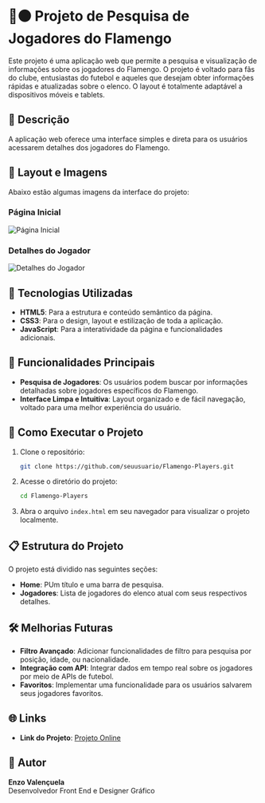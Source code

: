 # 🔴⚫ Projeto de Pesquisa de Jogadores do Flamengo

Este projeto é uma aplicação web que permite a pesquisa e visualização de informações sobre os jogadores do Flamengo. O projeto é voltado para fãs do clube, entusiastas do futebol e aqueles que desejam obter informações rápidas e atualizadas sobre o elenco. O layout é totalmente adaptável a dispositivos móveis e tablets.

## 📄 Descrição

A aplicação web oferece uma interface simples e direta para os usuários acessarem detalhes dos jogadores do Flamengo.

## 🎨 Layout e Imagens

Abaixo estão algumas imagens da interface do projeto:

### Página Inicial
![Página Inicial](https://github.com/user-attachments/assets/6f32fdd3-7859-40f5-a099-2dd99fe03049)

### Detalhes do Jogador
![Detalhes do Jogador](https://github.com/user-attachments/assets/ed85ca66-07ee-4357-9bc4-e1bbf7c973e9)


## 🔧 Tecnologias Utilizadas

- **HTML5**: Para a estrutura e conteúdo semântico da página.
- **CSS3**: Para o design, layout e estilização de toda a aplicação.
- **JavaScript**: Para a interatividade da página e funcionalidades adicionais.
  
## 📑 Funcionalidades Principais

- **Pesquisa de Jogadores**: Os usuários podem buscar por informações detalhadas sobre jogadores específicos do Flamengo.
- **Interface Limpa e Intuitiva**: Layout organizado e de fácil navegação, voltado para uma melhor experiência do usuário.

## 🚀 Como Executar o Projeto

1. Clone o repositório:
   ```bash
   git clone https://github.com/seuusuario/Flamengo-Players.git
   ```

2. Acesse o diretório do projeto:
   ```bash
   cd Flamengo-Players
   ```

3. Abra o arquivo `index.html` em seu navegador para visualizar o projeto localmente.

## 📋 Estrutura do Projeto

O projeto está dividido nas seguintes seções:

- **Home**: PUm título e uma barra de pesquisa.
- **Jogadores**: Lista de jogadores do elenco atual com seus respectivos detalhes.

## 🛠️ Melhorias Futuras

- **Filtro Avançado**: Adicionar funcionalidades de filtro para pesquisa por posição, idade, ou nacionalidade.
- **Integração com API**: Integrar dados em tempo real sobre os jogadores por meio de APIs de futebol.
- **Favoritos**: Implementar uma funcionalidade para os usuários salvarem seus jogadores favoritos.

## 🌐 Links

- **Link do Projeto**: [Projeto Online](https://flamengo-time.netlify.app)

## 💼 Autor

**Enzo Valençuela**  
Desenvolvedor Front End e Designer Gráfico
